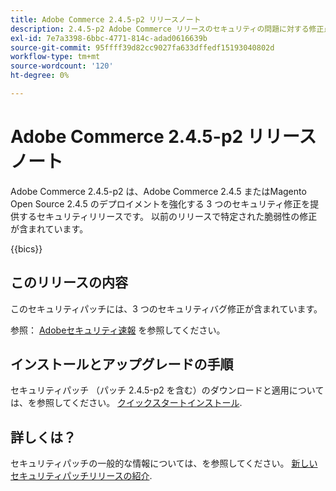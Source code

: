 ```yaml
---
title: Adobe Commerce 2.4.5-p2 リリースノート
description: 2.4.5-p2 Adobe Commerce リリースのセキュリティの問題に対する修正点について説明します。
exl-id: 7e7a3398-6bbc-4771-814c-adad0616639b
source-git-commit: 95ffff39d82cc9027fa633dffedf15193040802d
workflow-type: tm+mt
source-wordcount: '120'
ht-degree: 0%

---
```


# Adobe Commerce 2.4.5-p2 リリースノート

Adobe Commerce 2.4.5-p2 は、Adobe Commerce 2.4.5 またはMagento Open Source 2.4.5 のデプロイメントを強化する 3 つのセキュリティ修正を提供するセキュリティリリースです。 以前のリリースで特定された脆弱性の修正が含まれています。

{{bics}}

## このリリースの内容

このセキュリティパッチには、3 つのセキュリティバグ修正が含まれています。

参照： [Adobeセキュリティ速報](https://helpx.adobe.com/security/products/magento/apsb23-17.html) を参照してください。

## インストールとアップグレードの手順

セキュリティパッチ （パッチ 2.4.5-p2 を含む）のダウンロードと適用については、を参照してください。 [クイックスタートインストール](../../../installation/composer.md).

## 詳しくは？

セキュリティパッチの一般的な情報については、を参照してください。 [新しいセキュリティパッチリリースの紹介](https://community.magento.com/t5/Magento-DevBlog/Introducing-the-New-Security-Patch-Release/ba-p/141287).

